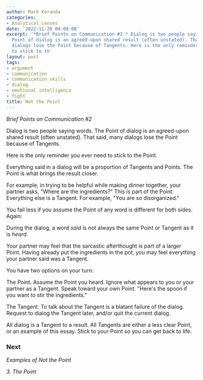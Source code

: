 ```yaml
---
author: Mark Koranda
categories:
- Analytical Lenses
date: '2022-11-20 00:00:00'
excerpt: '*Brief Points on Communication #2 * Dialog is two people saying words. The
  Point of dialog is an agreed-upon shared result (often unstated). That said, many
  dialogs lose the Point because of Tangents. Here is the only reminder you ever need
  to stick to th'
layout: post
tags:
- argument
- communication
- communication skills
- dialog
- emotional intelligence
- fight
title: Not the Point
---
```





*Brief Points on Communication #2*

Dialog is two people saying words. The Point of dialog is an agreed-upon shared result (often unstated). That said, many dialogs lose the Point because of Tangents.

Here is the only reminder you ever need to stick to the Point. 

Everything said in a dialog will be a proportion of Tangents and Points. The Point is what brings the result closer. 

For example, in trying to be helpful while making dinner together, your partner asks, "Where are the ingredients?" This is part of the Point. Everything else is a Tangent. For example, "You are so disorganized." 

You fail less if you assume the Point of any word is different for both sides. Again:

During the dialog, a word *said* is not always the same Point or Tangent as it is *heard*. 

Your partner may feel that the sarcastic afterthought is part of a larger Point. Having already put the ingredients in the pot, you may feel everything your partner said was a Tangent. 

You have two options on your turn:

The Point. Assume the Point you heard. Ignore what appears to you or your partner as a Tangent. Speak toward your own Point. "Here's the spoon if you want to stir the ingredients."

The Tangent. To talk about the Tangent is a blatant failure of the dialog. Request to dialog the Tangent later, and/or quit the current dialog.

All dialog is a Tangent to a result. All Tangents are either a less clear Point, or an example of this essay. Stick to your Point so you can get back to life. 

### Next

*Examples of Not the Point*

*3. The Point*